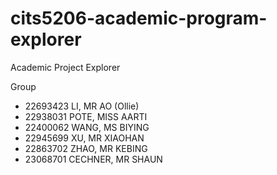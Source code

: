 # cits5206-academic-program-explorer
Academic Project Explorer

Group
- 22693423 LI, MR AO (Ollie)
- 22938031 POTE, MISS AARTI
- 22400062 WANG, MS BIYING
- 22945699 XU, MR XIAOHAN
- 22863702 ZHAO, MR KEBING
- 23068701 CECHNER, MR SHAUN
